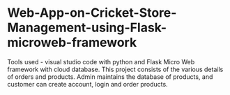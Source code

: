 # Web-App-on-Cricket-Store-Management-using-Flask-microweb-framework
Tools used - visual studio code with python and Flask Micro Web framework with cloud database. This project consists of the various details of orders and products. Admin maintains the database of products, and customer can create account, login and order products.
